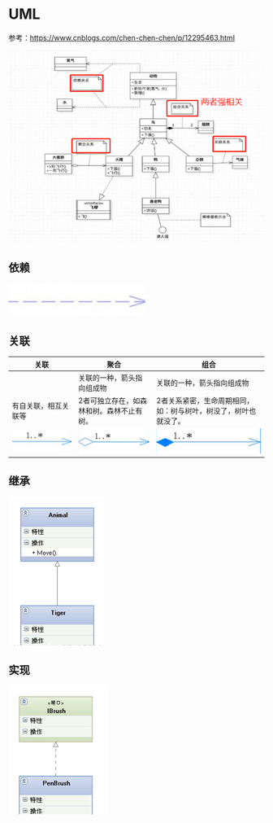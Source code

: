 # UML

参考：https://www.cnblogs.com/chen-chen-chen/p/12295463.html

![1608128109123](./uml.assets/1608128109123.png)

## 依赖

![1609500678804](./uml.assets/1609500678804.png)

## 关联

| 关联                                             | 聚合                                             | 组合                                                         |
| ------------------------------------------------ | ------------------------------------------------ | ------------------------------------------------------------ |
|                                                  | 关联的一种，箭头指向组成物                       | 关联的一种，箭头指向组成物                                   |
| 有自关联，相互关联等                             | 2者可独立存在，如森林和树。森林不止有树。        | 2者关系紧密，生命周期相同，如：树与树叶，树没了，树叶也就没了。 |
| ![1609500608179](./uml.assets/1609500608179.png) | ![1609500549604](./uml.assets/1609500549604.png) | ![1609500580170](./uml.assets/1609500580170.png)             |



## 继承

![1609500951972](./uml.assets/1609500951972.png)

## 实现

![1609500967892](./uml.assets/1609500967892.png)